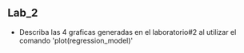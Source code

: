 ## Lab_2

- Describa las 4 graficas generadas en el laboratorio#2 al utilizar el comando 'plot(regression_model)'